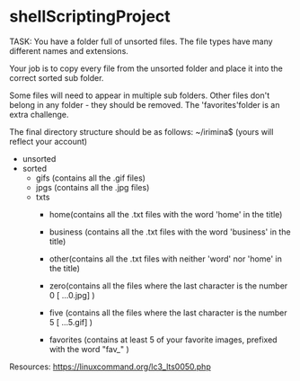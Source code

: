 # shellScriptingProject
TASK: You have a folder full of unsorted files. The file
types have many different names and extensions.

Your job is to copy every file from the unsorted folder and place it into the correct sorted sub folder.

Some files will need to appear in multiple sub folders. Other files don't belong in any folder - they should be removed. The 'favorites'folder is an extra challenge. 

The final directory structure should be as follows:
~/irimina$ (yours will reflect your account)
   - unsorted
   - sorted
        - gifs (contains all the .gif files)
        - jpgs (contains all the .jpg files)
        - txts
            - home(contains all the .txt files with the word 'home' in the title)

            - business (contains all the .txt files with the word 'business' in the title)

            - other(contains all the .txt files with neither 'word' nor 'home' in the title)

            - zero(contains all the files where the last character is the number 0 [ ...0.jpg] )

            - five (contains all the files where the last character is the number 5 [ ...5.gif] )

            - favorites (contains at least 5 of your favorite images, prefixed with the word "fav_" )


Resources:
https://linuxcommand.org/lc3_lts0050.php
